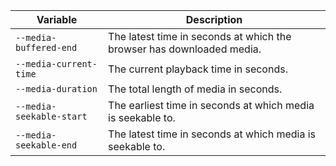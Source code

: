 | Variable                 | Description                                                           |
| ------------------------ | --------------------------------------------------------------------- |
| `--media-buffered-end`   | The latest time in seconds at which the browser has downloaded media. |
| `--media-current-time`   | The current playback time in seconds.                                 |
| `--media-duration`       | The total length of media in seconds.                                 |
| `--media-seekable-start` | The earliest time in seconds at which media is seekable to.           |
| `--media-seekable-end`   | The latest time in seconds at which media is seekable to.             |

